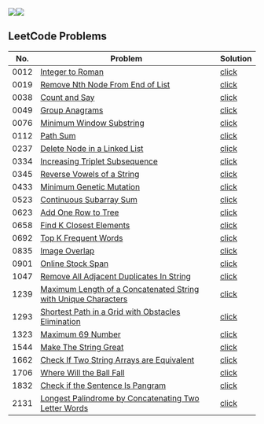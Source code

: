 ![](https://img.shields.io/badge/JavaScript-gray?&logo=JavaScript)![](https://img.shields.io/badge/TypeScript-lightgray?&logo=TypeScript)

## LeetCode Problems
 No. | Problem | Solution |
| ----- | ------------- | ------------------------------- 
|0012|[Integer to Roman](https://leetcode.com/problems/integer-to-roman)|[click](./src/leetcode/0012.%20Integer%20to%20Roman.ts)|
|0019|[Remove Nth Node From End of List](https://leetcode.com/problems/remove-nth-node-from-end-of-list)|[click](./src/leetcode/0019.%20Remove%20Nth%20Node%20From%20End%20of%20List.js)|
|0038|[Count and Say](https://leetcode.com/problems/count-and-say)|[click](./src/leetcode/0038.%20Count%20and%20Say.ts)|
|0049|[Group Anagrams](https://leetcode.com/problems/group-anagrams)|[click](./src/leetcode/0049.%20Group%20Anagrams.ts)|
|0076|[Minimum Window Substring](https://leetcode.com/problems/minimum-window-substring)|[click](./src/leetcode/0076.%20Minimum%20Window%20Substring.ts)|
|0112|[Path Sum](https://leetcode.com/problems/path-sum)|[click](./src/leetcode/0112.%20Path%20Sum.ts)|
|0237|[Delete Node in a Linked List](https://leetcode.com/problems/delete-node-in-a-linked-list)|[click](./src/leetcode/0237.%20Delete%20Node%20in%20a%20Linked%20List.ts)|
|0334|[Increasing Triplet Subsequence](https://leetcode.com/problems/increasing-triplet-subsequence)|[click](./src/leetcode/0334.%20Increasing%20Triplet%20Subsequence.ts)|
|0345|[Reverse Vowels of a String](https://leetcode.com/problems/reverse-vowels-of-a-string)|[click](./src/leetcode/0345.%20Reverse%20Vowels%20of%20a%20String.ts)|
|0433|[Minimum Genetic Mutation](https://leetcode.com/problems/minimum-genetic-mutation)|[click](./src/leetcode/0433.%20Minimum%20Genetic%20Mutation.ts)|
|0523|[Continuous Subarray Sum](https://leetcode.com/problems/continuous-subarray-sum)|[click](./src/leetcode/0523.%20Continuous%20Subarray%20Sum.ts)|
|0623|[Add One Row to Tree](https://leetcode.com/problems/add-one-row-to-tree)|[click](./src/leetcode/0623.%20Add%20One%20Row%20to%20Tree.ts)|
|0658|[Find K Closest Elements](https://leetcode.com/problems/find-k-closest-elements)|[click](./src/leetcode/0658.%20Find%20K%20Closest%20Elements.ts)|
|0692|[Top K Frequent Words](https://leetcode.com/problems/top-k-frequent-words)|[click](./src/leetcode/0692.%20Top%20K%20Frequent%20Words.ts)|
|0835|[Image Overlap](https://leetcode.com/problems/image-overlap)|[click](./src/leetcode/0835.%20Image%20Overlap.ts)|
|0901|[Online Stock Span](https://leetcode.com/problems/online-stock-span)|[click](./src/leetcode/0901.%20Online%20Stock%20Span.ts)|
|1047|[Remove All Adjacent Duplicates In String](https://leetcode.com/problems/remove-all-adjacent-duplicates-in-string)|[click](./src/leetcode/1047.%20Remove%20All%20Adjacent%20Duplicates%20In%20String.ts)|
|1239|[Maximum Length of a Concatenated String with Unique Characters](https://leetcode.com/problems/maximum-length-of-a-concatenated-string-with-unique-characters)|[click](./src/leetcode/1239.%20Maximum%20Length%20of%20a%20Concatenated%20String%20with%20Unique%20Characters.ts)|
|1293|[Shortest Path in a Grid with Obstacles Elimination](https://leetcode.com/problems/shortest-path-in-a-grid-with-obstacles-elimination)|[click](./src/leetcode/1293.%20Shortest%20Path%20in%20a%20Grid%20with%20Obstacles%20Elimination.ts)|
|1323|[Maximum 69 Number](https://leetcode.com/problems/maximum-69-number)|[click](./src/leetcode/1323.%20Maximum%2069%20Number.ts)|
|1544|[Make The String Great](https://leetcode.com/problems/make-the-string-great)|[click](./src/leetcode/1544.%20Make%20The%20String%20Great.ts)|
|1662|[Check If Two String Arrays are Equivalent](https://leetcode.com/problems/check-if-two-string-arrays-are-equivalent)|[click](./src/leetcode/1662.%20Check%20If%20Two%20String%20Arrays%20are%20Equivalent.ts)|
|1706|[Where Will the Ball Fall](https://leetcode.com/problems/where-will-the-ball-fall)|[click](./src/leetcode/1706.%20Where%20Will%20the%20Ball%20Fall.ts)|
|1832|[Check if the Sentence Is Pangram](https://leetcode.com/problems/check-if-the-sentence-is-pangram)|[click](./src/leetcode/1832.%20Check%20if%20the%20Sentence%20Is%20Pangram.ts)|
|2131|[Longest Palindrome by Concatenating Two Letter Words](https://leetcode.com/problems/longest-palindrome-by-concatenating-two-letter-words)|[click](./src/leetcode/2131.%20Longest%20Palindrome%20by%20Concatenating%20Two%20Letter%20Words.ts)|
